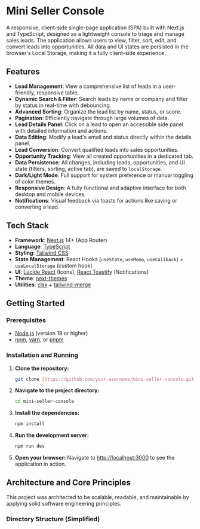 # Mini Seller Console

A responsive, client-side single-page application (SPA) built with Next.js and TypeScript, designed as a lightweight console to triage and manage sales leads. The application allows users to view, filter, sort, edit, and convert leads into opportunities. All data and UI states are persisted in the browser's Local Storage, making it a fully client-side experience.

## Features

- **Lead Management**: View a comprehensive list of leads in a user-friendly, responsive table.
- **Dynamic Search & Filter**: Search leads by name or company and filter by status in real-time with debouncing.
- **Advanced Sorting**: Organize the lead list by name, status, or score.
- **Pagination**: Efficiently navigate through large volumes of data.
- **Lead Details Panel**: Click on a lead to open an accessible side panel with detailed information and actions.
- **Data Editing**: Modify a lead's email and status directly within the details panel.
- **Lead Conversion**: Convert qualified leads into sales opportunities.
- **Opportunity Tracking**: View all created opportunities in a dedicated tab.
- **Data Persistence**: All changes, including leads, opportunities, and UI state (filters, sorting, active tab), are saved to `localStorage`.
- **Dark/Light Mode**: Full support for system preference or manual toggling of color themes.
- **Responsive Design**: A fully functional and adaptive interface for both desktop and mobile devices.
- **Notifications**: Visual feedback via toasts for actions like saving or converting a lead.

## Tech Stack

- **Framework**: [Next.js](https://nextjs.org/) 14+ (App Router)
- **Language**: [TypeScript](https://www.typescriptlang.org/)
- **Styling**: [Tailwind CSS](https://tailwindcss.com/)
- **State Management**: React Hooks (`useState`, `useMemo`, `useCallback`) + `useLocalStorage` (custom hook)
- **UI**: [Lucide React](https://lucide.dev/) (Icons), [React Toastify](https://fkhadra.github.io/react-toastify/introduction) (Notifications)
- **Theme**: [next-themes](https://github.com/pacocoursey/next-themes)
- **Utilities**: [clsx](https://github.com/lukeed/clsx) + [tailwind-merge](https://github.com/dcastil/tailwind-merge)

## Getting Started

### Prerequisites

- [Node.js](https://nodejs.org/) (version 18 or higher)
- [npm](https://www.npmjs.com/), [yarn](https://yarnpkg.com/), or [pnpm](https://pnpm.io/)

### Installation and Running

1. **Clone the repository:**
   ```bash
   git clone [https://github.com/your-username/mini-seller-console.git](https://github.com/your-username/mini-seller-console.git)
   ```
2. **Navigate to the project directory:**
   ```bash
   cd mini-seller-console
   ```
3. **Install the dependencies:**
   ```bash
   npm install
   ```
4. **Run the development server:**
   ```bash
   npm run dev
   ```
5. **Open your browser:**
   Navigate to [http://localhost:3000](http://localhost:3000) to see the application in action.

## Architecture and Core Principles

This project was architected to be scalable, readable, and maintainable by applying solid software engineering principles.

### Directory Structure (Simplified)
